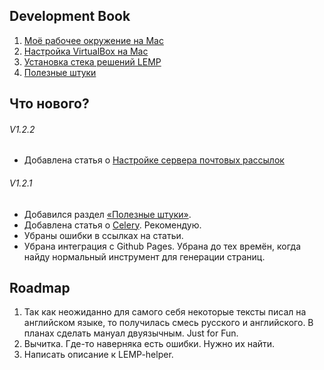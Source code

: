 ## Development Book

1. [Моё рабочее окружение на Mac](./OSX/README.md)
2. [Настройка VirtualBox на Mac](./VirtualBox/README.md)
3. [Установка стека решений LEMP](./LEMP/README.md)
4. [Полезные штуки](./UsefulThings/README.md)


## Что нового?

###### V1.2.2
- Добавлена статья о [Настройке сервера почтовых рассылок](./UsefulThings/MailServerSettings.md)

###### V1.2.1

- Добавился раздел [«Полезные штуки»](./UsefulThings/README.md).
- Добавлена статья о [Celery](./UsefulThings/Celery.md). Рекомендую.
- Убраны ошибки в ссылках на статьи.
- Убрана интеграция с Github Pages. Убрана до тех времён, когда найду нормальный инструмент для генерации страниц.

## Roadmap

1. Так как неожиданно для самого себя некоторые тексты писал на английском языке, то получилась смесь русского и английского. В планах сделать мануал двуязычным. Just for Fun.
2. Вычитка. Где-то наверняка есть ошибки. Нужно их найти.
3. Написать описание к LEMP-helper.
